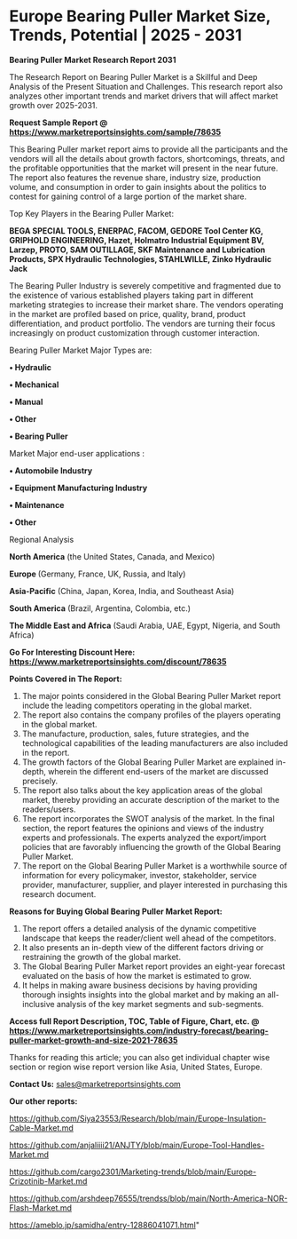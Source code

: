  # Europe Bearing Puller Market Size, Trends, Potential | 2025 - 2031

<strong>Bearing Puller Market Research Report 2031</strong>

The Research Report on Bearing Puller Market is a Skillful and Deep Analysis of the Present Situation and Challenges. This research report also analyzes other important trends and market drivers that will affect market growth over 2025-2031.

<strong>Request Sample Report @ <a href=https://www.marketreportsinsights.com/sample/78635>https://www.marketreportsinsights.com/sample/78635</a></strong>

This Bearing Puller market report aims to provide all the participants and the vendors will all the details about growth factors, shortcomings, threats, and the profitable opportunities that the market will present in the near future. The report also features the revenue share, industry size, production volume, and consumption in order to gain insights about the politics to contest for gaining control of a large portion of the market share.

Top Key Players in the Bearing Puller Market:

<strong>BEGA SPECIAL TOOLS, ENERPAC, FACOM, GEDORE Tool Center KG, GRIPHOLD ENGINEERING, Hazet, Holmatro Industrial Equipment BV, Larzep, PROTO, SAM OUTILLAGE, SKF Maintenance and Lubrication Products, SPX Hydraulic Technologies, STAHLWILLE, Zinko Hydraulic Jack</strong>

The Bearing Puller Industry is severely competitive and fragmented due to the existence of various established players taking part in different marketing strategies to increase their market share. The vendors operating in the market are profiled based on price, quality, brand, product differentiation, and product portfolio. The vendors are turning their focus increasingly on product customization through customer interaction.

Bearing Puller Market Major Types are:

<strong>• Hydraulic

• Mechanical

• Manual

• Other

• Bearing Puller</strong>

Market Major end-user applications :

<strong>• Automobile Industry

• Equipment Manufacturing Industry

• Maintenance

• Other</strong>

Regional Analysis

</u><strong><b>North America</b></strong> (the United States, Canada, and Mexico)

<strong><b>Europe </b></strong>(Germany, France, UK, Russia, and Italy)

<strong><b>Asia-Pacific</b></strong> (China, Japan, Korea, India, and Southeast Asia)

<strong><b>South America</b></strong> (Brazil, Argentina, Colombia, etc.)

<strong><b>The Middle East and Africa</b></strong> (Saudi Arabia, UAE, Egypt, Nigeria, and South Africa)

<strong>Go For Interesting Discount Here: <a href=https://www.marketreportsinsights.com/discount/78635>https://www.marketreportsinsights.com/discount/78635</a></strong>

<strong>Points Covered in The Report:</strong>
<ol>
  <li>The major points considered in the Global Bearing Puller Market report include the leading competitors operating in the global market.</li>
  <li>The report also contains the company profiles of the players operating in the global market.</li>
  <li>The manufacture, production, sales, future strategies, and the technological capabilities of the leading manufacturers are also included in the report.</li>
  <li>The growth factors of the Global Bearing Puller Market are explained in-depth, wherein the different end-users of the market are discussed precisely.</li>
  <li>The report also talks about the key application areas of the global market, thereby providing an accurate description of the market to the readers/users.</li>
  <li>The report incorporates the SWOT analysis of the market. In the final section, the report features the opinions and views of the industry experts and professionals. The experts analyzed the export/import policies that are favorably influencing the growth of the Global Bearing Puller Market.</li>
  <li>The report on the Global Bearing Puller Market is a worthwhile source of information for every policymaker, investor, stakeholder, service provider, manufacturer, supplier, and player interested in purchasing this research document.</li>
</ol>
<strong>Reasons for Buying Global Bearing Puller Market Report:</strong>

<ol>
  <li>The report offers a detailed analysis of the dynamic competitive landscape that keeps the reader/client well ahead of the competitors.</li>
  <li>It also presents an in-depth view of the different factors driving or restraining the growth of the global market.</li>
  <li>The Global Bearing Puller Market report provides an eight-year forecast evaluated on the basis of how the market is estimated to grow.</li>
  <li>It helps in making aware business decisions by having providing thorough insights insights into the global market and by making an all-inclusive analysis of the key market segments and sub-segments.</li>
</ol>
<strong>Access full Report Description, TOC, Table of Figure, Chart, etc. @ <a href=https://www.marketreportsinsights.com/industry-forecast/bearing-puller-market-growth-and-size-2021-78635>https://www.marketreportsinsights.com/industry-forecast/bearing-puller-market-growth-and-size-2021-78635</a></strong>


Thanks for reading this article; you can also get individual chapter wise section or region wise report version like Asia, United States, Europe.

<strong>Contact Us:</strong>
sales@marketreportsinsights.com

<strong>Our other reports:</strong>

<a href=https://github.com/Siya23553/Research/blob/main/Europe-Insulation-Cable-Market.md>https://github.com/Siya23553/Research/blob/main/Europe-Insulation-Cable-Market.md</a>

<a href=https://github.com/anjaliiii21/ANJTY/blob/main/Europe-Tool-Handles-Market.md>https://github.com/anjaliiii21/ANJTY/blob/main/Europe-Tool-Handles-Market.md</a>

<a href=https://github.com/cargo2301/Marketing-trends/blob/main/Europe-Crizotinib-Market.md>https://github.com/cargo2301/Marketing-trends/blob/main/Europe-Crizotinib-Market.md</a>

<a href=https://github.com/arshdeep76555/trendss/blob/main/North-America-NOR-Flash-Market.md>https://github.com/arshdeep76555/trendss/blob/main/North-America-NOR-Flash-Market.md</a>

<a href=https://ameblo.jp/samidha/entry-12886041071.html>https://ameblo.jp/samidha/entry-12886041071.html</a>"
